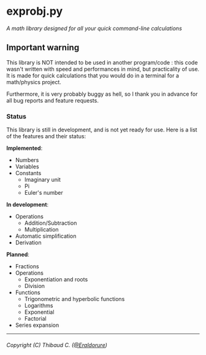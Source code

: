 # exprobj.py
*A math library designed for all your quick command-line calculations*

## Important warning

This library is NOT intended to be used in another program/code : this code wasn't written with speed and performances in mind, but practicality of use.
It is made for quick calculations that you would do in a terminal for a math/physics project.

Furthermore, it is very probably buggy as hell, so I thank you in advance for all bug reports and feature requests.

### Status

This library is still in development, and is not yet ready for use.
Here is a list of the features and their status:

**Implemented**:
- Numbers
- Variables
- Constants
  - Imaginary unit
  - Pi
  - Euler's number

**In development**:
- Operations
  - Addition/Subtraction
  - Multiplication
- Automatic simplification
- Derivation

**Planned**:
- Fractions
- Operations
  - Exponentiation and roots
  - Division
- Functions
  - Trigonometric and hyperbolic functions
  - Logarithms
  - Exponential
  - Factorial
- Series expansion

***
###### Copyright (C) Thibaud C. ([@Eraldorure](https://github.com/Eraldorure))

